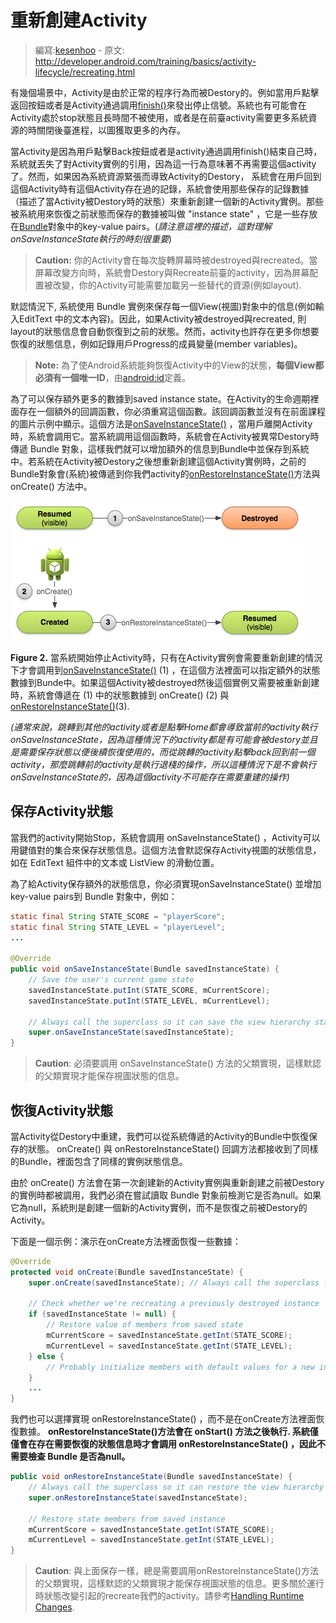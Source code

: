 # 重新創建Activity

> 編寫:[kesenhoo](https://github.com/kesenhoo) - 原文: <http://developer.android.com/training/basics/activity-lifecycle/recreating.html>

有幾個場景中，Activity是由於正常的程序行為而被Destory的。例如當用戶點擊返回按鈕或者是Activity通過調用<a href="http://developer.android.com/reference/android/app/Activity.html#finish()">finish()</a>來發出停止信號。系統也有可能會在Activity處於stop狀態且長時間不被使用，或者是在前臺activity需要更多系統資源的時關閉後臺進程，以圖獲取更多的內存。

當Activity是因為用戶點擊Back按鈕或者是activity通過調用finish()結束自己時，系統就丟失了對Activity實例的引用，因為這一行為意味著不再需要這個activity了。然而，如果因為系統資源緊張而導致Activity的Destory， 系統會在用戶回到這個Activity時有這個Activity存在過的記錄，系統會使用那些保存的記錄數據（描述了當Activity被Destory時的狀態）來重新創建一個新的Activity實例。那些被系統用來恢復之前狀態而保存的數據被叫做 "instance state" ，它是一些存放在[Bundle](http://developer.android.com/reference/android/os/Bundle.html)對象中的key-value pairs。(*請注意這裡的描述，這對理解onSaveInstanceState執行的時刻很重要*)

> **Caution:** 你的Activity會在每次旋轉屏幕時被destroyed與recreated。當屏幕改變方向時，系統會Destory與Recreate前臺的activity，因為屏幕配置被改變，你的Activity可能需要加載另一些替代的資源(例如layout).

<!-- more -->

默認情況下, 系統使用 Bundle 實例來保存每一個View(視圖)對象中的信息(例如輸入EditText 中的文本內容)。因此，如果Activity被destroyed與recreated, 則layout的狀態信息會自動恢復到之前的狀態。然而，activity也許存在更多你想要恢復的狀態信息，例如記錄用戶Progress的成員變量(member variables)。

> **Note:** 為了使Android系統能夠恢復Activity中的View的狀態，**每個View都必須有一個唯一ID**，由[android:id](http://developer.android.com/reference/android/view/View.html#attr_android:id)定義。

為了可以保存額外更多的數據到saved instance state。在Activity的生命週期裡面存在一個額外的回調函數，你必須重寫這個函數。該回調函數並沒有在前面課程的圖片示例中顯示。這個方法是<a href="http://developer.android.com/reference/android/app/Activity.html#onSaveInstanceState(android.os.Bundle)">onSaveInstanceState()</a> ，當用戶離開Activity時，系統會調用它。當系統調用這個函數時，系統會在Activity被異常Destory時傳遞 Bundle 對象，這樣我們就可以增加額外的信息到Bundle中並保存到系統中。若系統在Activity被Destory之後想重新創建這個Activity實例時，之前的Bundle對象會(系統)被傳遞到你我們activity的<a href="http://developer.android.com/reference/android/app/Activity.html#onRestoreInstanceState(android.os.Bundle)">onRestoreInstanceState()</a>方法與 onCreate() 方法中。

![basic-lifecycle-savestate](basic-lifecycle-savestate.png)

**Figure 2.** 當系統開始停止Activity時，只有在Activity實例會需要重新創建的情況下才會調用到<a href="http://developer.android.com/reference/android/app/Activity.html#onSaveInstanceState(android.os.Bundle)">onSaveInstanceState()</a> (1) ，在這個方法裡面可以指定額外的狀態數據到Bunde中。如果這個Activity被destroyed然後這個實例又需要被重新創建時，系統會傳遞在 (1) 中的狀態數據到 onCreate()  (2) 與 <a href="http://developer.android.com/reference/android/app/Activity.html#onRestoreInstanceState(android.os.Bundle)">onRestoreInstanceState()</a>(3).

*(通常來說，跳轉到其他的activity或者是點擊Home都會導致當前的activity執行onSaveInstanceState，因為這種情況下的activity都是有可能會被destory並且是需要保存狀態以便後續恢復使用的，而從跳轉的activity點擊back回到前一個activity，那麼跳轉前的activity是執行退棧的操作，所以這種情況下是不會執行onSaveInstanceState的，因為這個activity不可能存在需要重建的操作)*



## 保存Activity狀態

當我們的activity開始Stop，系統會調用 onSaveInstanceState() ，Activity可以用鍵值對的集合來保存狀態信息。這個方法會默認保存Activity視圖的狀態信息，如在 EditText 組件中的文本或 ListView 的滑動位置。

為了給Activity保存額外的狀態信息，你必須實現onSaveInstanceState() 並增加key-value pairs到 Bundle 對象中，例如：

```java
static final String STATE_SCORE = "playerScore";
static final String STATE_LEVEL = "playerLevel";
...

@Override
public void onSaveInstanceState(Bundle savedInstanceState) {
    // Save the user's current game state
    savedInstanceState.putInt(STATE_SCORE, mCurrentScore);
    savedInstanceState.putInt(STATE_LEVEL, mCurrentLevel);

    // Always call the superclass so it can save the view hierarchy state
    super.onSaveInstanceState(savedInstanceState);
}
```

> **Caution**: 必須要調用 onSaveInstanceState() 方法的父類實現，這樣默認的父類實現才能保存視圖狀態的信息。

## 恢復Activity狀態

當Activity從Destory中重建，我們可以從系統傳遞的Activity的Bundle中恢復保存的狀態。 onCreate() 與 onRestoreInstanceState() 回調方法都接收到了同樣的Bundle，裡面包含了同樣的實例狀態信息。

由於 onCreate() 方法會在第一次創建新的Activity實例與重新創建之前被Destory的實例時都被調用，我們必須在嘗試讀取 Bundle 對象前檢測它是否為null。如果它為null，系統則是創建一個新的Activity實例，而不是恢復之前被Destory的Activity。

下面是一個示例：演示在onCreate方法裡面恢復一些數據：

```java
@Override
protected void onCreate(Bundle savedInstanceState) {
    super.onCreate(savedInstanceState); // Always call the superclass first

    // Check whether we're recreating a previously destroyed instance
    if (savedInstanceState != null) {
        // Restore value of members from saved state
        mCurrentScore = savedInstanceState.getInt(STATE_SCORE);
        mCurrentLevel = savedInstanceState.getInt(STATE_LEVEL);
    } else {
        // Probably initialize members with default values for a new instance
    }
    ...
}
```

我們也可以選擇實現 onRestoreInstanceState()  ，而不是在onCreate方法裡面恢復數據。 **onRestoreInstanceState()方法會在 onStart() 方法之後執行. 系統僅僅會在存在需要恢復的狀態信息時才會調用 onRestoreInstanceState() ，因此不需要檢查 Bundle 是否為null。**

```java
public void onRestoreInstanceState(Bundle savedInstanceState) {
    // Always call the superclass so it can restore the view hierarchy
    super.onRestoreInstanceState(savedInstanceState);

    // Restore state members from saved instance
    mCurrentScore = savedInstanceState.getInt(STATE_SCORE);
    mCurrentLevel = savedInstanceState.getInt(STATE_LEVEL);
}
```

> **Caution**: 與上面保存一樣，總是需要調用onRestoreInstanceState()方法的父類實現，這樣默認的父類實現才能保存視圖狀態的信息。更多關於運行時狀態改變引起的recreate我們的activity。請參考[Handling Runtime Changes](http://developer.android.com/guide/topics/resources/runtime-changes.html).
